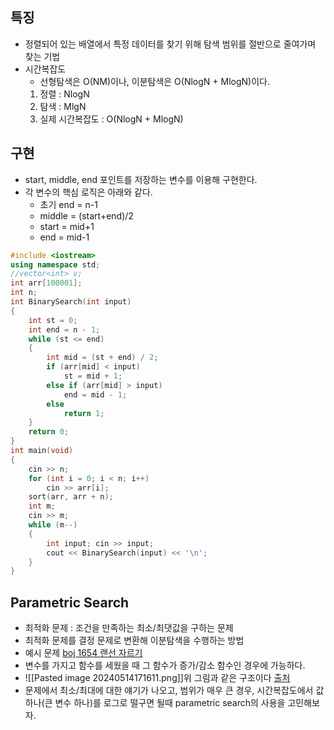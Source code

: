 ## 특징
- 정렬되어 있는 배열에서 특정 데이터를 찾기 위해 탐색 범위를 절반으로 줄여가며 찾는 기법
- 시간복잡도
	- 선형탐색은 O(NM)이나, 이분탐색은 O(NlogN + MlogN)이다.
	1. 정렬 : NlogN
	2. 탐색 : MlgN
	3. 실제 시간복잡도 : O(NlogN + MlogN)
## 구현
- start, middle, end 포인트를 저장하는 변수를 이용해 구현한다.
- 각 변수의 핵심 로직은 아래와 같다.
	- 초기 end = n-1
	- middle = (start+end)/2 
	- start = mid+1
	- end = mid-1
```cpp
#include <iostream>
using namespace std;
//vector<int> v;
int arr[100001];
int n;
int BinarySearch(int input)
{
	int st = 0; 
	int end = n - 1;
	while (st <= end)
	{
		int mid = (st + end) / 2;
		if (arr[mid] < input)
			st = mid + 1;
		else if (arr[mid] > input)
			end = mid - 1;
		else
			return 1;
	}
	return 0;
}
int main(void)
{
	cin >> n;
	for (int i = 0; i < n; i++)
		cin >> arr[i];
	sort(arr, arr + n);
	int m;
	cin >> m;
	while (m--)
	{
		int input; cin >> input;
		cout << BinarySearch(input) << '\n';
	}
}
```
## Parametric Search
- 최적화 문제 : 조건을 만족하는 최소/최댓값을 구하는 문제
- 최적화 문제를 결정 문제로 변환해 이분탐색을 수행하는 방법
- 예시 문제 [boj 1654 랜선 자르기](https://www.acmicpc.net/problem/1654)
- 변수를 가지고 함수를 세웠을 때 그 함수가 증가/감소 함수인 경우에 가능하다.
- ![[Pasted image 20240514171611.png]]위 그림과 같은 구조이다 [출처](https://blog.encrypted.gg/985)
- 문제에서 최소/최대에 대한 얘기가 나오고, 범위가 매우 큰 경우, 시간복잡도에서 값 하나(큰 변수 하나)를 로그로 떨구면 될때 parametric search의 사용을 고민해보자.
